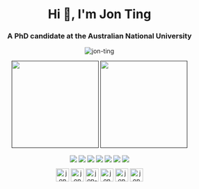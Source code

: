 <h1 align="center">Hi 👋, I'm Jon Ting</h1>
<h3 align="center">A PhD candidate at the Australian National University</h3>

<p align="center"> <img src="https://komarev.com/ghpvc/?username=jon-ting" alt="jon-ting" /> </p>

<p align="center">
<a href=""><img height=200 align="center" src="https://github-readme-stats.vercel.app/api?username=jon-ting&show_icons=true&theme=github_dark&border_radius=9&rank_icon=github&include_all_commits=true&custom_title=GitHub%20Stats&number_format=long&card_width=420" /></a>
<a href=""><img height=200 align="center" src="https://github-readme-stats.vercel.app/api/top-langs/?username=jon-ting&theme=github_dark&layout=compact&size_weight=0.2&count_weight=0.8&langs_count=10&border_radius=9&card_width=375&exclude_repo=staged-recipes,lammps,sphractal-feedstock&hide=scilab,assembly,html,javascript,batchfile,hack,makefile" /></a>
<p>

<p align="center">
<a href="https://github.com/jon-ting/coursera-certifications"><img align="center" src="https://github-readme-stats.vercel.app/api/pin/?username=jon-ting&repo=coursera-certifications&show_owner=false&theme=dark" /></a>
<a href="https://github.com/jon-ting/futurelearn-certifications"><img align="center" src="https://github-readme-stats.vercel.app/api/pin/?username=jon-ting&repo=futurelearn-certifications&show_owner=false&theme=dark" /></a>
<a href="https://github.com/jon-ting/sphractal"><img align="center" src="https://github-readme-stats.vercel.app/api/pin/?username=jon-ting&repo=sphractal&show_owner=false&theme=dark" /></a>
<a href="https://github.com/jon-ting/fastbc"><img align="center" src="https://github-readme-stats.vercel.app/api/pin/?username=jon-ting&repo=fastbc&show_owner=false&theme=dark" /></a>
<a href="https://github.com/jon-ting/molecular-modelling-of-reversible-covalent-inhibition-of-brutons-tyrosine-kinase-by-cyanoacrylamides"><img align="center" src="https://github-readme-stats.vercel.app/api/pin/?username=jon-ting&repo=molecular-modelling-of-reversible-covalent-inhibition-of-brutons-tyrosine-kinase-by-cyanoacrylamides&show_owner=false&theme=dark" /></a>
<a href="https://github.com/jon-ting/covdrugsim"><img align="center" src="https://github-readme-stats.vercel.app/api/pin/?username=jon-ting&repo=covdrugsim&show_owner=false&theme=dark" /></a>
<a href="https://github.com/Jon-Ting/tnp-gen"><img align="center" src="https://github-readme-stats.vercel.app/api/pin/?username=jon-ting&repo=tnp-gen&show_owner=false&theme=dark" /></a>
</p>

<p align="center">
<a href="https://codepen.io/JonTing" target="blank"><img align="center" src="https://cdn.jsdelivr.net/npm/simple-icons@3.0.1/icons/codepen.svg" alt="jon ting" height="30" width="30" /></a>
<a href="https://twitter.com/JonTingYC" target="blank"><img align="center" src="https://cdn.jsdelivr.net/npm/simple-icons@3.0.1/icons/twitter.svg" alt="jon ting" height="30" width="30" /></a>
<a href="https://linkedin.com/in/jon-ting" target="blank"><img align="center" src="https://cdn.jsdelivr.net/npm/simple-icons@3.0.1/icons/linkedin.svg" alt="jon-ting" height="30" width="30" /></a>
<a href="https://stackoverflow.com/users/jon ting" target="blank"><img align="center" src="https://cdn.jsdelivr.net/npm/simple-icons@3.0.1/icons/stackoverflow.svg" alt="jon ting" height="30" width="30" /></a>
<a href="https://www.kaggle.com/jonting" target="blank"><img align="center" src="https://cdn.jsdelivr.net/npm/simple-icons@3.0.1/icons/kaggle.svg" alt="jon ting" height="30" width="30" /></a>
<a href="https://fb.com/jon ting" target="blank"><img align="center" src="https://cdn.jsdelivr.net/npm/simple-icons@3.0.1/icons/facebook.svg" alt="jon ting" height="30" width="30" /></a>
</p>
